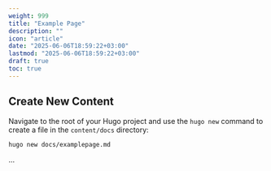 ```yaml
---
weight: 999
title: "Example Page"
description: ""
icon: "article"
date: "2025-06-06T18:59:22+03:00"
lastmod: "2025-06-06T18:59:22+03:00"
draft: true
toc: true
---
```



## Create New Content

Navigate to the root of your Hugo project and use the `hugo new` command to create a file in the `content/docs` directory:

```shell
hugo new docs/examplepage.md
```
...